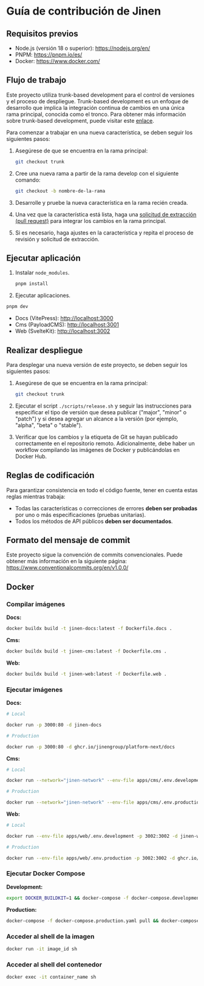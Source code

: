 # Guía de contribución de Jinen

## Requisitos previos

- Node.js (versión 18 o superior): <https://nodejs.org/en/>
- PNPM: <https://pnpm.io/es/>
- Docker: <https://www.docker.com/>

## Flujo de trabajo

Este proyecto utiliza trunk-based development para el control de versiones y el proceso de despliegue. Trunk-based development es un enfoque de desarrollo que implica la integración continua de cambios en una única rama principal, conocida como el tronco. Para obtener más información sobre trunk-based development, puede visitar este [enlace](https://trunkbaseddevelopment.com/).

Para comenzar a trabajar en una nueva característica, se deben seguir los siguientes pasos:

1. Asegúrese de que se encuentra en la rama principal:

   ```sh
   git checkout trunk
   ```

2. Cree una nueva rama a partir de la rama develop con el siguiente comando:

   ```sh
   git checkout -b nombre-de-la-rama
   ```

3. Desarrolle y pruebe la nueva característica en la rama recién creada.

4. Una vez que la característica está lista, haga una [solicitud de extracción (pull request)](https://docs.github.com/en/pull-requests/collaborating-with-pull-requests/proposing-changes-to-your-work-with-pull-requests/about-pull-requests) para integrar los cambios en la rama principal.

5. Si es necesario, haga ajustes en la característica y repita el proceso de revisión y solicitud de extracción.

## Ejecutar aplicación

1. Instalar `node_modules`.

   ```sh
   pnpm install
   ```

2. Ejecutar aplicaciones.

```sh
pnpm dev
```

- Docs (VitePress): <http://localhost:3000>
- Cms (PayloadCMS): <http://localhost:3001>
- Web (SvelteKit): <http://localhost:3002>

## Realizar despliegue

Para desplegar una nueva versión de este proyecto, se deben seguir los siguientes pasos:

1. Asegúrese de que se encuentra en la rama principal:

   ```sh
   git checkout trunk
   ```

2. Ejecutar el script `./scripts/release.sh` y seguir las instrucciones para especificar el tipo de versión que desea publicar ("major", "minor" o "patch") y si desea agregar un alcance a la versión (por ejemplo, "alpha", "beta" o "stable").

3. Verificar que los cambios y la etiqueta de Git se hayan publicado correctamente en el repositorio remoto. Adicionalmente, debe haber un workflow compilando las imágenes de Docker y publicándolas en Docker Hub.

## Reglas de codificación

Para garantizar consistencia en todo el código fuente, tener en cuenta estas reglas mientras trabaja:

- Todas las características o correcciones de errores **deben ser probadas** por uno o más especificaciones (pruebas unitarias).
- Todos los métodos de API públicos **deben ser documentados**.

## Formato del mensaje de commit

Este proyecto sigue la convención de commits convencionales. Puede obtener más información en la siguiente página: <https://www.conventionalcommits.org/en/v1.0.0/>

## Docker

### Compilar imágenes

**Docs:**

```sh
docker buildx build -t jinen-docs:latest -f Dockerfile.docs .
```

**Cms:**

```sh
docker buildx build -t jinen-cms:latest -f Dockerfile.cms .
```

**Web:**

```sh
docker buildx build -t jinen-web:latest -f Dockerfile.web .
```

### Ejecutar imágenes

**Docs:**

```sh
# Local

docker run -p 3000:80 -d jinen-docs
```

```sh
# Production

docker run -p 3000:80 -d ghcr.io/jinengroup/platform-next/docs
```

**Cms:**

```sh
# Local

docker run --network="jinen-network" --env-file apps/cms/.env.development -e MONGODB_URI=mongodb://user:root@mongo:27017/?authMechanism=DEFAULT -p 3001:3001 -d jinen-cms
```

```sh
# Production

docker run --network="jinen-network" --env-file apps/cms/.env.production -e MONGODB_URI=mongodb://user:root@mongo:27017/?authMechanism=DEFAULT -p 3001:3001 -d ghcr.io/jinengroup/platform-next/cms
```

**Web:**

```sh
# Local

docker run --env-file apps/web/.env.development -p 3002:3002 -d jinen-web
```

```sh
# Production

docker run --env-file apps/web/.env.production -p 3002:3002 -d ghcr.io/jinengroup/platform-next/web
```

### Ejecutar Docker Compose

**Development:**

```sh
export DOCKER_BUILDKIT=1 && docker-compose -f docker-compose.development.yaml up -d
```

**Production:**

```sh
docker-compose -f docker-compose.production.yaml pull && docker-compose -f docker-compose.production.yaml up -d
```

### Acceder al shell de la imagen

```sh
docker run -it image_id sh
```

### Acceder al shell del contenedor

```sh
docker exec -it container_name sh
```
